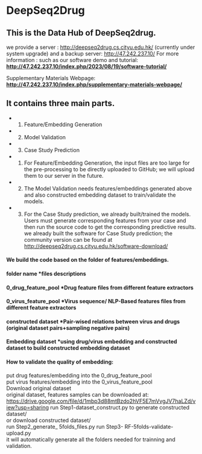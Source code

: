 # DeepSeq2Drug
## This is the Data Hub of DeepSeq2drug.
we provide a server :
http://deepseq2drug.cs.cityu.edu.hk/ (currently under system upgrade)
and a backup server:
http://47.242.237.10/
For more information :
such as our software demo and tutorial:
**http://47.242.237.10/index.php/2023/08/19/software-tutorial/**

Supplementary Materials Webpage:
**http://47.242.237.10/index.php/supplementary-materials-webpage/**

## It contains three main parts. 
* 1. Feature/Embedding Generation
* 2. Model Validation
* 3. Case Study Prediction

* 1.	For Feature/Embedding Generation, the input files are too large for the pre-processing to be directly uploaded to GitHub; we will upload them to our server in the future.
* 2.	The Model Validation needs features/embeddings generated above and also constructed embedding dataset to train/validate the models.
* 3.	For the Case Study prediction, we already built/trained the models. Users must generate corresponding features from your case and then run the source code to get the corresponding predictive results. we already built the software for Case Study prediction; the community version can be found at http://deepseq2drug.cs.cityu.edu.hk/software-download/


#### We build the code based on the folder of features/embeddings.

#### folder name *files descriptions
#### 0_drug_feature_pool  *Drug feature files from different feature extractors
#### 0_virus_feature_pool  *Virus sequence/ NLP-Based features files from different feature extractors
#### constructed dataset *Pair-wised relations between virus and drugs (original dataset pairs+sampling negative pairs)
#### Embedding dataset *using drug/virus embedding and constructed dataset to build constructed embedding dataset

#### How to validate the quality of embedding:
put drug features/embedding into the 0_drug_feature_pool  
put virus features/embedding into the 0_virus_feature_pool  
Download original dataset  
original dataset, features samples can be downloaded at:
https://drive.google.com/file/d/1mbp3d88mtBzdo2hVF5E7mVvgJV7haLZd/view?usp=sharing
run Step1-dataset_construct.py to generate constructed dataset/  
or download constructed dataset/   
run Step2_generate_ 5folds_files.py
run Step3- RF-5folds-validate-upload.py   
it will automatically generate all the folders needed for trainning and validation.  


